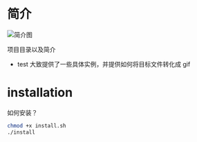 # 简介

![简介图](figures/PlotExample.gif)

项目目录以及简介

- test 大致提供了一些具体实例，并提供如何将目标文件转化成 gif

# installation

如何安装？

```bash
chmod +x install.sh
./install
```
